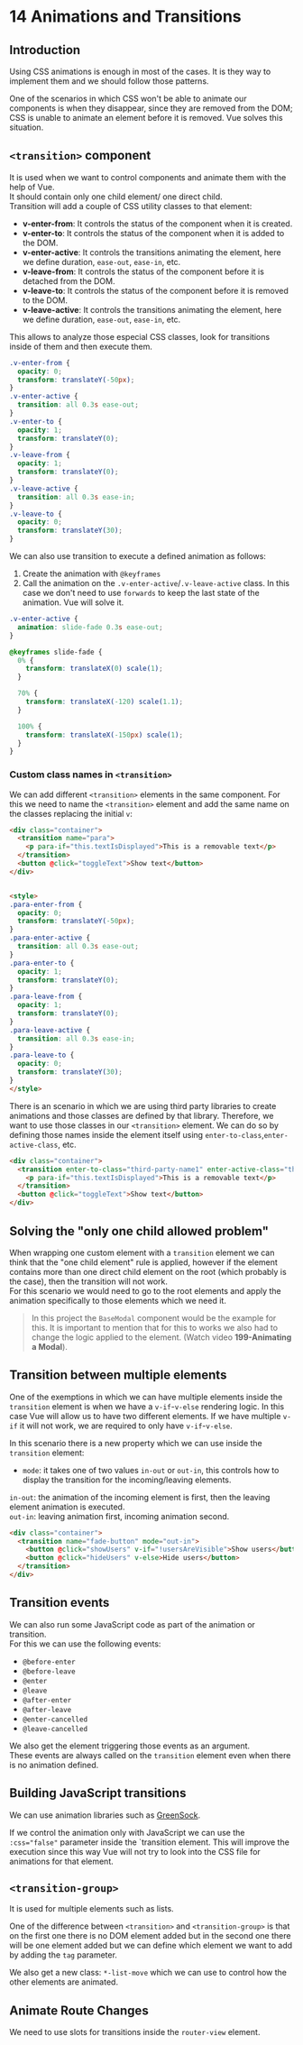 # 14 Animations and Transitions

## Introduction

Using CSS animations is enough in most of the cases. It is they way to implement them and we should follow those patterns.

One of the scenarios in which CSS won't be able to animate our components is when they disappear, since they are removed from the DOM; CSS is unable to animate an element before it is removed. Vue solves this situation. 

## `<transition>` component

It is used when we want to control components and animate them with the help of Vue.   
It should contain only one child element/ one direct child.   
Transition will add a couple of CSS utility classes to that element:

- **v-enter-from**: It controls the status of the component when it is created.
- **v-enter-to**: It controls the status of the component when it is added to the DOM.
- **v-enter-active**: It controls the transitions animating the element, here we define duration, `ease-out`, `ease-in`, etc.
- **v-leave-from**: It controls the status of the component before it is detached from the DOM.
- **v-leave-to**: It controls the status of the component before it is removed to the DOM.
- **v-leave-active**: It controls the transitions animating the element, here we define duration, `ease-out`, `ease-in`, etc.

This allows to analyze those especial CSS classes, look for transitions inside of them and then execute them.

```CSS
.v-enter-from {
  opacity: 0;
  transform: translateY(-50px);
}
.v-enter-active {
  transition: all 0.3s ease-out;
}
.v-enter-to {
  opacity: 1;
  transform: translateY(0);
}
.v-leave-from {
  opacity: 1;
  transform: translateY(0);
}
.v-leave-active {
  transition: all 0.3s ease-in;
}
.v-leave-to {
  opacity: 0;
  transform: translateY(30);
}
```

We can also use transition to execute a defined animation as follows:

1. Create the animation with `@keyframes`
2. Call the animation on the `.v-enter-active`/`.v-leave-active` class. In this case we don't need to use `forwards` to keep the last state of the animation. Vue will solve it.

```CSS
.v-enter-active {
  animation: slide-fade 0.3s ease-out;
}

@keyframes slide-fade {
  0% {
    transform: translateX(0) scale(1);
  }

  70% {
    transform: translateX(-120) scale(1.1);
  }

  100% {
    transform: translateX(-150px) scale(1);
  }
}
```

### Custom class names in `<transition>`

We can add different `<transition>` elements in the same component.
For this we need to name the `<transition>` element and add the same name on the classes replacing the initial `v`:

```HTML
<div class="container">
  <transition name="para">
    <p para-if="this.textIsDisplayed">This is a removable text</p>
  </transition>
  <button @click="toggleText">Show text</button>
</div>


<style>
.para-enter-from {
  opacity: 0;
  transform: translateY(-50px);
}
.para-enter-active {
  transition: all 0.3s ease-out;
}
.para-enter-to {
  opacity: 1;
  transform: translateY(0);
}
.para-leave-from {
  opacity: 1;
  transform: translateY(0);
}
.para-leave-active {
  transition: all 0.3s ease-in;
}
.para-leave-to {
  opacity: 0;
  transform: translateY(30);
}
</style>

```

There is an scenario in which we are using third party libraries to create animations and those classes are defined by that library. Therefore, we want to use those classes in our `<transition>` element. We can do so by defining those names inside the element itself using `enter-to-class`,`enter-active-class`, etc.

```HTML
<div class="container">
  <transition enter-to-class="third-party-name1" enter-active-class="third-party-name2">
    <p para-if="this.textIsDisplayed">This is a removable text</p>
  </transition>
  <button @click="toggleText">Show text</button>
</div>
```

## Solving the "only one child allowed problem"

When wrapping one custom element with a `transition` element we can think that the "one child element" rule is applied, however if the element contains more than one direct child element on the root (which probably is the case), then the transition will not work.   
For this scenario we would need to go to the root elements and apply the animation specifically to those elements which we need it. 

> In this project the `BaseModal` component would be the example for this. It is important to mention that for this to works we also had to change the logic applied to the element. (Watch video **199-Animating a Modal**).

## Transition between multiple elements

One of the exemptions in which we can have multiple elements inside the `transition` element is when we have a `v-if`-`v-else` rendering logic. In this case Vue will allow us to have two different elements. If we have multiple `v-if` it will not work, we are required to only have `v-if`-`v-else`.

In this scenario there is a new property which we can use inside the `transition` element:
- `mode`:  it takes one of two values `in-out` or `out-in`, this controls how to display the transition for the incoming/leaving elements.

`in-out`: the animation of the incoming element is first, then the leaving element animation is executed.   
`out-in`: leaving animation first, incoming animation second.

```HTML
<div class="container">
  <transition name="fade-button" mode="out-in">
    <button @click="showUsers" v-if="!usersAreVisible">Show users</button>
    <button @click="hideUsers" v-else>Hide users</button>
  </transition>
</div>
```

## Transition events

We can also run some JavaScript code as part of the animation or transition.   
For this we can use the following events:

- `@before-enter`
- `@before-leave`
- `@enter`
- `@leave`
- `@after-enter`
- `@after-leave`
- `@enter-cancelled`
- `@leave-cancelled`

We also get the element triggering those events as an argument.   
These events are always called on the `transition` element even when there is no animation defined.

## Building JavaScript transitions

We can use animation libraries such as [GreenSock](https://greensock.com/).

If we control the animation only with JavaScript we can use the `:css="false"` parameter inside the `transition element. This will improve the execution since this way Vue will not try to look into the CSS file for animations for that element.

## `<transition-group>`

It is used for multiple elements such as lists.

One of the difference between `<transition>` and `<transition-group>` is that on the first one there is no DOM element added but in the second one there will be one element added but we can define which element we want to add by adding the `tag` parameter.

We also get a new class: `*-list-move` which we can use to control how the other elements are animated.

## Animate Route Changes

We need to use slots for transitions inside the `router-view` element.